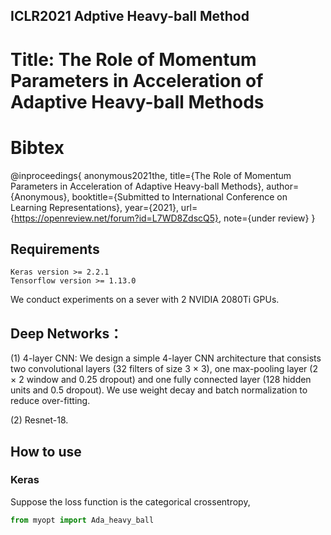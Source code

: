 ## ICLR2021 Adptive Heavy-ball Method

# Title: The Role of Momentum Parameters in Acceleration of Adaptive Heavy-ball Methods
# Bibtex
@inproceedings{
anonymous2021the,
title={The Role of Momentum Parameters in Acceleration of Adaptive Heavy-ball Methods},
author={Anonymous},
booktitle={Submitted to International Conference on Learning Representations},
year={2021},
url={https://openreview.net/forum?id=L7WD8ZdscQ5},
note={under review}
}


## Requirements
    Keras version >= 2.2.1
    Tensorflow version >= 1.13.0

We conduct experiments on a sever with 2 NVIDIA 2080Ti GPUs. 

## Deep Networks：
(1) 4-layer CNN: We design a simple 4-layer CNN architecture that consists two convolutional layers (32 filters of size 3 × 3), one max-pooling layer (2 × 2 window and 0.25 dropout) and one fully connected layer (128 hidden units and 0.5 dropout). We use weight decay and batch normalization to reduce over-fitting.

(2) Resnet-18.


## How to use
### Keras

Suppose the loss function is the categorical crossentropy,

``` python
from myopt import Ada_heavy_ball
